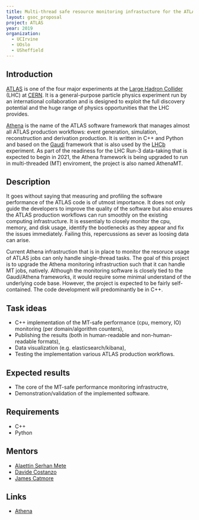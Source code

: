 ```yaml
---
title: Multi-thread safe resource monitoring infrastucture for the ATLAS experiment 
layout: gsoc_proposal
project: ATLAS 
year: 2019
organization:
  - UCIrvine 
  - UOslo
  - USheffield 
---
```


## Introduction
[ATLAS](http://atlas.cern) is one of the four major experiments at the [Large Hadron Collider](http://home.web.cern.ch/topics/large-hadron-collider) (LHC) at [CERN](http://home.cern/). 
It is a general-purpose particle physics experiment run by an international collaboration and is designed to exploit the full discovery potential and the huge range of physics opportunities that the LHC provides.

[Athena](https://gitlab.cern.ch/atlas/athena) is the name of the ATLAS software framework that manages almost all ATLAS production workflows: event generation, simulation, reconstruction and derivation production.
It is written in C++ and Python and based on the [Gaudi](https://gitlab.cern.ch/gaudi) framework that is also used by the [LHCb](http://lhcb.cern.ch/) experiment.
As part of the readiness for the LHC Run-3 data-taking that is expected to begin in 2021, the Athena framework is being upgraded to run in multi-threaded (MT) enviroment, the project is also named AthenaMT.  

## Description
It goes without saying that measuring and profiling the software performance of the ATLAS code is of utmost importance. 
It does not only guide the developers to improve the quality of the software but also ensures the ATLAS production workflows can run smoothly on the existing computing infrastructure.
It is essentialy to closely monitor the cpu, memory, and disk usage, identify the bootlenecks as they appear and fix the issues immediately.
Failing this, repercussions as sever as loosing data can arise.

Current Athena infrastruction that is in place to monitor the resoruce usage of ATLAS jobs can only handle single-thread tasks.
The goal of this project is to upgrade the Athena monitoring infrastruction such that it can handle MT jobs, natively.
Although the monitoring software is closely tied to the Gaudi/Athena frameworks, it would require some minimal understand of the underlying code base.
However, the project is expected to be fairly self-contained. 
The code development will predominantly be in C++. 

## Task ideas
 * C++ implementation of the MT-safe performance (cpu, memory, IO) monitoring (per domain/algorithm counters),
 * Publishing the results (both in human-readable and non-human-readable formats), 
 * Data visualization (e.g. elasticsearch/kibana),
 * Testing the implementation various ATLAS production workflows.
 
## Expected results
 * The core of the MT-safe performance monitoring infrastructre,
 * Demonstration/validation of the implemented software.

## Requirements
 * C++
 * Python

## Mentors 
  * [Alaettin Serhan Mete](mailto:serhanmete@gmail.com)
  * [Davide Costanzo](mailto:davide.costanzo@gmail.com)
  * [James Catmore](mailto:james.catmore@cern.ch)

## Links
  * [Athena](https://gitlab.cern.ch/atlas/athena)
